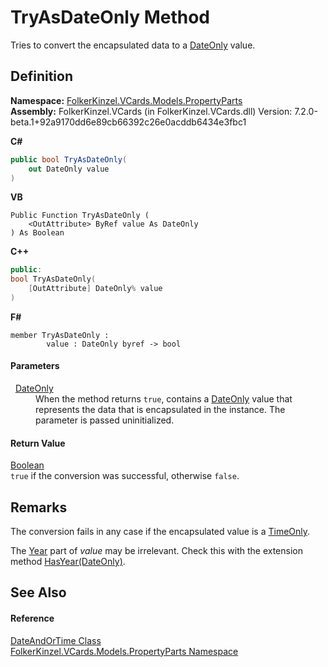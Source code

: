 # TryAsDateOnly Method


Tries to convert the encapsulated data to a <a href="https://learn.microsoft.com/dotnet/api/system.dateonly" target="_blank" rel="noopener noreferrer">DateOnly</a> value.



## Definition
**Namespace:** <a href="dbd283d2-4531-056c-7d94-281acad42316.md">FolkerKinzel.VCards.Models.PropertyParts</a>  
**Assembly:** FolkerKinzel.VCards (in FolkerKinzel.VCards.dll) Version: 7.2.0-beta.1+92a9170dd6e89cb66392c26e0acddb6434e3fbc1

**C#**
``` C#
public bool TryAsDateOnly(
	out DateOnly value
)
```
**VB**
``` VB
Public Function TryAsDateOnly ( 
	<OutAttribute> ByRef value As DateOnly
) As Boolean
```
**C++**
``` C++
public:
bool TryAsDateOnly(
	[OutAttribute] DateOnly% value
)
```
**F#**
``` F#
member TryAsDateOnly : 
        value : DateOnly byref -> bool 
```



#### Parameters
<dl><dt>  <a href="https://learn.microsoft.com/dotnet/api/system.dateonly" target="_blank" rel="noopener noreferrer">DateOnly</a></dt><dd>When the method returns <code>true</code>, contains a <a href="https://learn.microsoft.com/dotnet/api/system.dateonly" target="_blank" rel="noopener noreferrer">DateOnly</a> value that represents the data that is encapsulated in the instance. The parameter is passed uninitialized.</dd></dl>

#### Return Value
<a href="https://learn.microsoft.com/dotnet/api/system.boolean" target="_blank" rel="noopener noreferrer">Boolean</a>  
`true` if the conversion was successful, otherwise `false`.

## Remarks

The conversion fails in any case if the encapsulated value is a <a href="https://learn.microsoft.com/dotnet/api/system.timeonly" target="_blank" rel="noopener noreferrer">TimeOnly</a>.

The <a href="https://learn.microsoft.com/dotnet/api/system.dateonly.year" target="_blank" rel="noopener noreferrer">Year</a> part of *value* may be irrelevant. Check this with the extension method <a href="dff47f85-cca1-c7a9-79a7-188c9c12bf39.md">HasYear(DateOnly)</a>.


## See Also


#### Reference
<a href="2a0f1a62-5c32-3777-bbda-f169201ab209.md">DateAndOrTime Class</a>  
<a href="dbd283d2-4531-056c-7d94-281acad42316.md">FolkerKinzel.VCards.Models.PropertyParts Namespace</a>  
